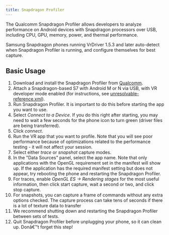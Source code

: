 ```yaml
---
title: Snapdragon Profiler
---
```

The Qualcomm Snapdragon Profiler allows developers to analyze performance on Android devices with Snapdragon processors over USB, including CPU, GPU, memory, power, and thermal performance. 

Samsung Snapdragon phones running VrDriver 1.5.3 and later auto-detect when Snapdragon Profiler is running, and configure themselves for best capture.

## Basic Usage

1. Download and install the Snapdragon Profiler from [Qualcomm](https://developer.qualcomm.com/software/snapdragon-profiler).
2. Attach a Snapdragon-based S7 with Android M or N via USB, with VR developer mode enabled (for instructions, see [unresolvable-reference.xml](unresolvable-reference)).
3. Run Snapdragon Profiler. It is important to do this before starting the app you want to use.
4. Select *Connect to a Device*. If you do this right after starting, you may need to wait a few seconds for the phone icon to turn green (driver files are being transferred).
5. Click *connect*.
6. Run the VR app that you want to profile. Note that you will see poor performance because of optimizations related to the performance testing - it will not affect your session.
7. Select either *trace* or *snapshot* capture modes.
8. In the "Data Sources" panel, select the app name. Note that only applications with the OpenGL requirement set in the manifest will show up. If the application has the required manifest setting but does not appear, try rebooting the phone and restarting the Snapdragon Profiler.
9. For traces, enable *OpenGL ES -> Rendering stages* for the most useful information, then click start capture, wait a second or two, and click stop capture.
10. For snapshots, you can capture a frame of commands without any extra options checked. The capture process can take tens of seconds if there is a lot of texture data to transfer
11. We recommend shutting down and restarting the Snapdragon Profiler between sets of tests.
12. Quit Snapdragon Profiler before unplugging your phone, so it can clean up. Donâ€™t forget this step!
